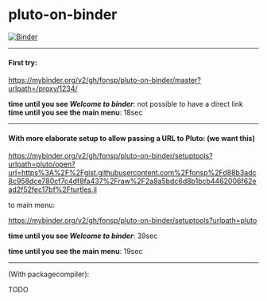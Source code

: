 # pluto-on-binder

[![Binder](https://mybinder.org/badge_logo.svg)](https://mybinder.org/v2/gh/fonsp/pluto-on-binder/master?urlpath=/proxy/1234/)

---

#### First try:

https://mybinder.org/v2/gh/fonsp/pluto-on-binder/master?urlpath=/proxy/1234/

**time until you see _Welcome to binder_**: not possible to have a direct link
**time until you see the main menu**: 18sec

---

#### With more elaborate setup to allow passing a URL to Pluto: (we want this)

https://mybinder.org/v2/gh/fonsp/pluto-on-binder/setuptools?urlpath=pluto/open?url=https%3A%2F%2Fgist.githubusercontent.com%2Ffonsp%2Fd88b3adc8c958dce780cf7c4df8fa437%2Fraw%2F2a8a5bdc6d8b1bcb4462006f62ead2f52fec17bf%2Fturtles.jl

to main menu:

https://mybinder.org/v2/gh/fonsp/pluto-on-binder/setuptools?urlpath=pluto

**time until you see _Welcome to binder_**: 39sec

**time until you see the main menu**: 19sec

---

(With packagecompiler):

TODO
